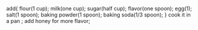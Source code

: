 add{
flour(1 cup);
milk(one cup);
sugar(half cup);
flavor(one spoon);
egg(1);
salt(1 spoon);
baking powder(1 spoon);
baking soda(1/3 spoon);
}
cook it in a pan ;
add honey for more flavor;
